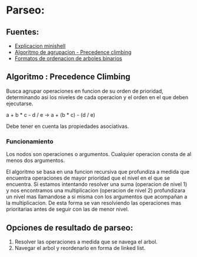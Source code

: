 # Parseo:

## Fuentes:
 - [Explicacion minishell](https://m4nnb3ll.medium.com/minishell-building-a-mini-bash-a-42-project-b55a10598218)
 - [Algoritmo de agrupacion - Precedence climbing](https://eli.thegreenplace.net/2012/08/02/parsing-expressions-by-precedence-climbing)
 - [Formatos de ordenacion de arboles binarios](https://www.geeksforgeeks.org/introduction-to-binary-tree/)

## Algoritmo : Precedence Climbing
Busca agrupar operaciones en funcion de su orden de prioridad, determinando asi los niveles de cada operacion y el orden en el que deben ejecutarse.

a + b * c - d / e -> a + (b * c) - (d / e)

Debe tener en cuenta las propiedades asociativas.

### Funcionamiento
Los nodos son operaciones o argumentos. Cualquier operacion consta de al menos dos argumentos. 

El algoritmo se basa en una funcion recursiva que profundiza a medida que encuentra operaciones de mayor prioridad que el nivel en el que se encuentra. Si estamos intentando resolver una suma (operacion de nivel 1) y nos encontramos una multiplicacion (operacion de nivel 2) profundizara un nivel mas llamandose a si misma con los argumentos que acompañan a la multiplicacion. De esta forma se van resolviendo las operaciones mas prioritarias antes de seguir con las de menor nivel.

## Opciones de resultado de parseo:

1. Resolver las operaciones a medida que se navega el arbol.
2. Navegar el arbol y reordenarlo en forma de linked list.